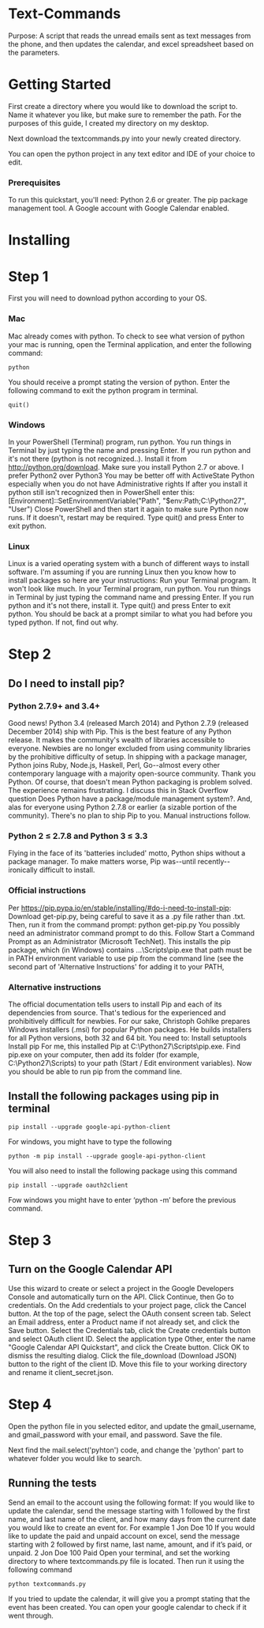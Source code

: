 # Text-Commands

Purpose: A script that reads the unread emails sent as text messages from the phone, and then updates the calendar, and excel spreadsheet based on the parameters. 

# Getting Started

First create a directory where you would like to download the script to. Name it whatever you like, but make sure to remember the path.
For the purposes of this guide, I created my directory on my desktop.

Next download the textcommands.py into your newly created directory.

You can open the python project in any text editor and IDE of your choice to edit.


### Prerequisites

To run this quickstart, you'll need:
Python 2.6 or greater.
The pip package management tool.
A Google account with Google Calendar enabled.

# Installing

# Step 1
First you will need to download python according to your OS.

### Mac
Mac already comes with python. To check to see what version of python your mac is running, open the Terminal application, and enter the following command:
```
python
```
You should receive a prompt stating the version of python.
Enter the following command to exit the python program in terminal.
```
quit()
```
### Windows

In your PowerShell (Terminal) program, run python. You run things in Terminal by just typing the name and pressing Enter.
If you run python and it's not there (python is not recognized..). Install it from http://python.org/download.
Make sure you install Python 2.7 or above. I prefer Python2 over Python3
You may be better off with ActiveState Python especially when you do not have Administrative rights
If after you install it python still isn't recognized then in PowerShell enter this:
[Environment]::SetEnvironmentVariable("Path", "$env:Path;C:\Python27", "User")
Close PowerShell and then start it again to make sure Python now runs. If it doesn't, restart may be required.
Type quit() and press Enter to exit python.

### Linux

Linux is a varied operating system with a bunch of different ways to install software. I'm assuming if you are running Linux then you know how to install packages so here are your instructions:
Run your Terminal program. It won't look like much.
In your Terminal program, run python. You run things in Terminal by just typing the command name and pressing Enter.
If you run python and it's not there, install it. 
Type quit() and press Enter to exit python.
You should be back at a prompt similar to what you had before you typed python. If not, find out why.

# Step 2
## Do I need to install pip?
### Python 2.7.9+ and 3.4+
Good news! Python 3.4 (released March 2014) and Python 2.7.9 (released December 2014) ship with Pip. This is the best feature of any Python release. It makes the community's wealth of libraries accessible to everyone. Newbies are no longer excluded from using community libraries by the prohibitive difficulty of setup. In shipping with a package manager, Python joins Ruby, Node.js, Haskell, Perl, Go--almost every other contemporary language with a majority open-source community. Thank you Python.
Of course, that doesn't mean Python packaging is problem solved. The experience remains frustrating. I discuss this in Stack Overflow question Does Python have a package/module management system?.
And, alas for everyone using Python 2.7.8 or earlier (a sizable portion of the community). There's no plan to ship Pip to you. Manual instructions follow.
### Python 2 ≤ 2.7.8 and Python 3 ≤ 3.3
Flying in the face of its 'batteries included' motto, Python ships without a package manager. To make matters worse, Pip was--until recently--ironically difficult to install.
### Official instructions
Per https://pip.pypa.io/en/stable/installing/#do-i-need-to-install-pip:
Download get-pip.py, being careful to save it as a .py file rather than .txt. Then, run it from the command prompt:
python get-pip.py
You possibly need an administrator command prompt to do this. Follow Start a Command Prompt as an Administrator (Microsoft TechNet).
This installs the pip package, which (in Windows) contains ...\Scripts\pip.exe that path must be in PATH environment variable to use pip from the command line (see the second part of 'Alternative Instructions' for adding it to your PATH,
### Alternative instructions
The official documentation tells users to install Pip and each of its dependencies from source. That's tedious for the experienced and prohibitively difficult for newbies.
For our sake, Christoph Gohlke prepares Windows installers (.msi) for popular Python packages. He builds installers for all Python versions, both 32 and 64 bit. You need to:
Install setuptools
Install pip
For me, this installed Pip at C:\Python27\Scripts\pip.exe. Find pip.exe on your computer, then add its folder (for example, C:\Python27\Scripts) to your path (Start / Edit environment variables). Now you should be able to run pip from the command line. 

## Install the following packages using pip in terminal
```
pip install --upgrade google-api-python-client
```

For windows, you might have to type the following

```
python -m pip install --upgrade google-api-python-client
```

You will also need to install the following package using this command
```
pip install --upgrade oauth2client
```

Fow windows you might have to enter ‘python -m’ before the previous command. 

# Step 3
## Turn on the Google Calendar API
Use this wizard to create or select a project in the Google Developers Console and automatically turn on the API. Click Continue, then Go to credentials.
On the Add credentials to your project page, click the Cancel button.
At the top of the page, select the OAuth consent screen tab. Select an Email address, enter a Product name if not already set, and click the Save button.
Select the Credentials tab, click the Create credentials button and select OAuth client ID.
Select the application type Other, enter the name "Google Calendar API Quickstart", and click the Create button.
Click OK to dismiss the resulting dialog.
Click the file_download (Download JSON) button to the right of the client ID.
Move this file to your working directory and rename it client_secret.json.

# Step 4

Open the python file in you selected editor, and update the gmail_username, and gmail_password with your email, and password. Save the file.

Next find the mail.select('pyhton') code, and change the 'python' part to whatever folder you would like to search. 

## Running the tests

 Send an email to the account using the following format:
If you would like to update the calendar, send the message starting with 1 followed by the first name, and last name of the client, and how many days from the current date you would like to create an event for. For example            1 Jon Doe 10
If you would like to update the paid and unpaid account on excel, send the message starting with 2 followed by first name, last name, amount, and if it’s paid, or unpaid.                                 2 Jon Doe 100 Paid
Open your terminal, and set the working directory to where textcommands.py file is located. Then run it using the following command
```
python textcommands.py
```
If you tried to update the calendar, it will give you a prompt stating that the event has been created. You can open your google calendar to check if it went through.

